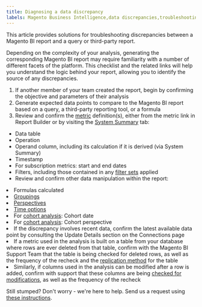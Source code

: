 ```yaml
---
title: Diagnosing a data discrepancy
labels: Magento Business Intelligence,data discrepancies,troubleshooting
---
```


This article provides solutions for troubleshooting discrepancies between a Magento BI report and a query or third-party report.

Depending on the complexity of your analysis, generating the corresponding Magento BI report may require familiarity with a number of different facets of the platform. This checklist and the related links will help you understand the logic behind your report, allowing you to identify the source of any discrepancies. 

1. If another member of your team created the report, begin by confirming the objective and parameters of their analysis
1. Generate expected data points to compare to the Magento BI report based on a query, a third-party reporting tool, or a formula
1. Review and confirm the [metric](https://support.magento.com/hc/en-us/articles/360016504592-Create-metrics) definition(s), either from the metric link in Report Builder or by visiting the [System Summary](https://support.magento.com/hc/en-us/articles/360016730971-Understand-View-definitions-of-metrics-filters-columns-and-column-references-in-the-System-Summary) tab:

* Data table
* Operation
* Operand column, including its calculation if it is derived (via System Summary)
* Timestamp
* For subscription metrics: start and end dates
* Filters, including those contained in any [filter sets](https://support.magento.com/hc/en-us/articles/360016505492-Create-filter-sets) applied
* Review and confirm other data manipulation within the report:

<li>Formulas calculated</li>
<li><a href="https://support.magento.com/hc/en-us/articles/360016730831-Create-analyses-using-the-Report-Builder#groupsegment">Groupings</a></li>
<li><a href="https://support.magento.com/hc/en-us/articles/360016730831-Create-analyses-using-the-Report-Builder#filtersperspectivetime">Perspectives</a></li>
<li><a href="https://support.magento.com/hc/en-us/articles/360016730831-Create-analyses-using-the-Report-Builder#settime">Time options</a></li>
<li>For <a href="https://support.magento.com/hc/en-us/articles/360016504632-Create-cohort-analysis">cohort analysis</a>: Cohort date</li>
<li>For <a href="https://support.magento.com/hc/en-us/articles/360016504632-Create-cohort-analysis">cohort analysis</a>: Cohort perspective</li>
<li>If the discrepancy involves recent data, confirm the latest available data point by consulting the Update Details section on the Connections page</li>
<li>If a metric used in the analysis is built on a table from your database where rows are ever deleted from that table, confirm with the Magento BI Support Team that the table is being checked for deleted rows, as well as the frequency of the recheck and the <a href="https://support.magento.com/hc/en-us/articles/360016731631-Best-practice-Optimizing-your-database-for-analysis">replication method</a> for the table</li>
<li>Similarly, if columns used in the analysis can be modified after a row is added, confirm with support that these columns are being <a href="https://support.magento.com/hc/en-us/articles/360016506452-Configuring-data-rechecks">checked for modifications</a>, as well as the frequency of the recheck</li>

Still stumped? Don't worry - we're here to help. Send us a request using [these instructions](https://support.magento.com/hc/en-us/articles/360016505312).